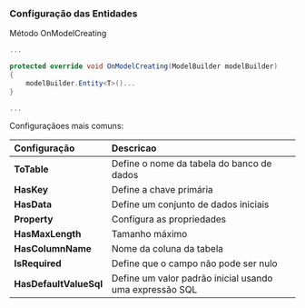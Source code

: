 ### Configuração das Entidades

Método OnModelCreating

~~~c#
...

protected override void OnModelCreating(ModelBuilder modelBuilder)
{
    modelBuilder.Entity<T>()...
}

...
~~~

Configuraçãoes mais comuns:

| Configuração | Descricao |
| :-- | :-- |
| **ToTable** | Define o nome da tabela do banco de dados |
| **HasKey** | Define a chave primária |
| **HasData** | Define um conjunto de dados iniciais |
| **Property** | Configura as propriedades |
| **HasMaxLength** | Tamanho máximo |
| **HasColumnName** | Nome da coluna da tabela |
| **IsRequired** | Define que o campo não pode ser nulo |
| **HasDefaultValueSql** | Define um valor padrão inicial usando uma expressão SQL |
